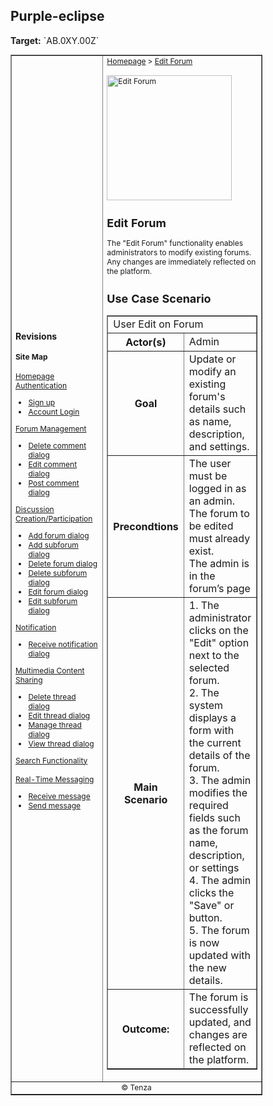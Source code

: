 

<h2>Purple-eclipse</h2>
<p><strong>Target:</strong> `AB.0XY.00Z`</p>

<table border="1" cellpadding="0" cellspacing="0" style="width: 80%; font-size: 12px;">
    <tr style="width: 70%;">
        <td>
            <h3>Revisions</h3>
            <h4 style="list-style-type: none; padding-left: 0;">Site Map</h4>
             <a href="../homepage/homepage.md">Homepage</a>
            <br>
            <a href="../authenticate-user/account-signup.md">Authentication</a>
            <ul>
                <li><a href="../authenticate-user/account-signup.md">Sign up</a></li>
                <li><a href="../authenticate-user/account-login.md">Account Login</a></li>
            </ul>
            <a href="delete-comment.md">Forum Management</a>
            <ul>
                <li><a href="../manage-comment/delete-comment.md">Delete comment dialog</a></li>
                <li><a href="../manage-comment/edit-comment.md">Edit comment dialog</a></li>
                <li><a href="../manage-comment/post-comment.md">Post comment dialog</a></li>
            </ul>
            <a href="add-forum.md">Discussion Creation/Participation</a>
            <ul>
                <li><a href="add-forum.md">Add forum dialog</a></li>
                <li><a href="add-subforum.md">Add subforum dialog</a></li>
                <li><a href="delete-forum.md">Delete forum dialog</a></li>
                <li><a href="delete-subforum.md">Delete subforum dialog</a></li>
                <li><a href="edit-forum.md">Edit forum dialog</a></li>
                <li><a href="edit-subforum.md">Edit subforum dialog</a></li>
            </ul>
            <a href="../manage-notification/receive-notification.md">Notification</a>
            <ul>
                <li><a href="../manage-notification/receive-notification.md">Receive notification dialog</a></li>
            </ul>
            <a href="../manage-thread/delete-thread.md">Multimedia Content Sharing</a>
            <ul>
                <li><a href="../manage-thread/delete-thread.md">Delete thread dialog</a></li>
                <li><a href="../manage-thread/edit-thread.md">Edit thread dialog</a></li>
                <li><a href="../manage-thread/manage-thread.md">Manage thread dialog</a></li>
                <li><a href="../manage-thread/view-thread.md">View thread dialog</a></li>
            </ul>
            <a href="">Search Functionality</a>
            <br><br>
            <a href="../manage-message/receive-message.md">Real-Time Messaging</a>
            <ul>
                <li><a href="../manage-message/receive-message.md">Receive message</a></li>
                <li><a href="../manage-message/send-message.md">Send message</a></li>
            </ul>
        </td>
        <td valign="top" style="width: 30%;">
            <a href="https://github.com/Davidty143/purple-eclipse/blob/main/docs/homepage/homepage.md">Homepage</a> &gt;
            <a href="https://github.com/Davidty143/purple-eclipse/tree/main/docs/manage-forum">Edit Forum</a>
            <br><br>
            <img src="https://github.com/user-attachments/assets/d557f3f8-536c-4ed7-8990-4fff6e8f81c6" alt="Edit Forum" width="200">
            <h2>Edit Forum</h2>
            <p>The "Edit Forum" functionality enables administrators to modify existing forums. Any changes are immediately reflected on the platform. </p>
            <h2>Use Case Scenario</h2>
            <table border="1">
                <tr>
                    <td colspan="2" align="left">
                      User Edit on Forum
                    </td>
                </tr>
                <tr>
                    <th>Actor(s)</th>
                    <td>Admin</td>
                </tr>
              <tr>
                <th>Goal</th>
                <td>Update or modify an existing forum's details such as name, description, and settings.</td>
              </tr>  
                <tr>
                    <th>Precondtions</th>
                    <td>
                          The user must be logged in as an admin.<br>
                          The forum to be edited must already exist.<br>
                          The admin is in the forum’s page
                    </td>
                </tr>
                <tr>
                    <th>Main Scenario</th>
                    <td>
                        1. The administrator clicks on the "Edit" option next to the selected forum.
                        <br>
                        2. The system displays a form with the current details of the forum.
                        <br>
                        3. The admin modifies the required fields such as the forum name, description, or settings
                          <br>
                        4. The admin clicks the "Save" or button.
                        <br>
                        5. The forum is now updated with the new details.
                        <br>
                    </td>
                </tr>
                <tr>
                    <th>Outcome: </th>
                    <td>The forum is successfully updated, and changes are reflected on the platform.</td>
                </tr>
            </table>   
          <tr>
              <td colspan="2" align="center">
                  © Tenza
              </td>
          </tr>
</table>
